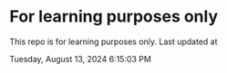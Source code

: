 # For learning purposes only
This repo is for learning purposes only.
Last updated at

Tuesday, August 13, 2024 6:15:03 PM

